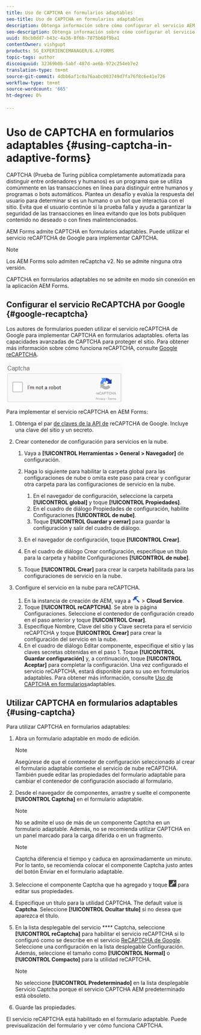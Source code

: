 ```yaml
---
title: Uso de CAPTCHA en formularios adaptables
seo-title: Uso de CAPTCHA en formularios adaptables
description: Obtenga información sobre cómo configurar el servicio AEM CAPTCHA o Google reCAPTCHA en formularios adaptables.
seo-description: Obtenga información sobre cómo configurar el servicio AEM CAPTCHA o Google reCAPTCHA en formularios adaptables.
uuid: 8bcb0dd7-b43c-4a36-8f6b-7875b68f9ba1
contentOwner: vishgupt
products: SG_EXPERIENCEMANAGER/6.4/FORMS
topic-tags: author
discoiquuid: 32369b0b-5abf-487d-ae6b-972c254eb7e2
translation-type: tm+mt
source-git-commit: 4dbb6af1c0a76aabc003749d7fa76f8c6e41e726
workflow-type: tm+mt
source-wordcount: '665'
ht-degree: 0%

---
```



# Uso de CAPTCHA en formularios adaptables {#using-captcha-in-adaptive-forms}

CAPTCHA (Prueba de Turing pública completamente automatizada para distinguir entre ordenadores y humanos) es un programa que se utiliza comúnmente en las transacciones en línea para distinguir entre humanos y programas o bots automáticos. Plantea un desafío y evalúa la respuesta del usuario para determinar si es un humano o un bot que interactúa con el sitio. Evita que el usuario continúe si la prueba falla y ayuda a garantizar la seguridad de las transacciones en línea evitando que los bots publiquen contenido no deseado o con fines malintencionados.

AEM Forms admite CAPTCHA en formularios adaptables. Puede utilizar el servicio reCAPTCHA de Google para implementar CAPTCHA.

>[!NOTE]
>
>Los AEM Forms solo admiten reCaptcha v2. No se admite ninguna otra versión.
>
>CAPTCHA en formularios adaptables no se admite en modo sin conexión en la aplicación AEM Forms.

## Configurar el servicio ReCAPTCHA por Google {#google-recaptcha}

Los autores de formularios pueden utilizar el servicio reCAPTCHA de Google para implementar CAPTCHA en formularios adaptables. oferta las capacidades avanzadas de CAPTCHA para proteger el sitio. Para obtener más información sobre cómo funciona reCAPTCHA, consulte [Google reCAPTCHA](https://developers.google.com/recaptcha/).

![recaptcha](assets/recaptcha.png)

Para implementar el servicio reCAPTCHA en AEM Forms:

1. Obtenga el par [de claves de la API de](https://www.google.com/recaptcha/admin) reCAPTCHA de Google. Incluye una clave del sitio y un secreto.
1. Crear contenedor de configuración para servicios en la nube.

   1. Vaya a **[!UICONTROL Herramientas > General > Navegador]** de configuración.
   1. Haga lo siguiente para habilitar la carpeta global para las configuraciones de nube o omita este paso para crear y configurar otra carpeta para las configuraciones de servicio en la nube.

      1. En el navegador de configuración, seleccione la carpeta **[!UICONTROL global]** y toque **[!UICONTROL Propiedades]**.
      1. En el cuadro de diálogo Propiedades de configuración, habilite Configuraciones **[!UICONTROL de nube]**.
      1. Toque **[!UICONTROL Guardar y cerrar]** para guardar la configuración y salir del cuadro de diálogo.
   1. En el navegador de configuración, toque **[!UICONTROL Crear]**.
   1. En el cuadro de diálogo Crear configuración, especifique un título para la carpeta y habilite Configuraciones **[!UICONTROL de nube]**.
   1. Toque **[!UICONTROL Crear]** para crear la carpeta habilitada para las configuraciones de servicio en la nube.


1. Configure el servicio en la nube para reCAPTCHA.

   1. En la instancia de creación de AEM, vaya a ![Herramientas](assets/tools.png) > **Cloud Service**.
   1. Toque **[!UICONTROL reCAPTCHA]**. Se abre la página Configuraciones. Seleccione el contenedor de configuración creado en el paso anterior y toque **[!UICONTROL Crear]**.
   1. Especifique Nombre, Clave del sitio y Clave secreta para el servicio reCAPTCHA y toque **[!UICONTROL Crear]** para crear la configuración del servicio en la nube.
   1. En el cuadro de diálogo Editar componente, especifique el sitio y las claves secretas obtenidas en el paso 1. Toque **[!UICONTROL Guardar configuración]** y, a continuación, toque **[!UICONTROL Aceptar]** para completar la configuración.
   Una vez configurado el servicio reCAPTCHA, estará disponible para su uso en formularios adaptables. Para obtener más información, consulte [Uso de CAPTCHA en formularios](#using-captcha)adaptables.

## Utilizar CAPTCHA en formularios adaptables {#using-captcha}

Para utilizar CAPTCHA en formularios adaptables:

1. Abra un formulario adaptable en modo de edición.

   >[!NOTE]
   >
   >Asegúrese de que el contenedor de configuración seleccionado al crear el formulario adaptable contiene el servicio de nube reCAPTCHA. También puede editar las propiedades del formulario adaptable para cambiar el contenedor de configuración asociado al formulario.

1. Desde el navegador de componentes, arrastre y suelte el componente **[!UICONTROL Captcha]** en el formulario adaptable.

   >[!NOTE]
   >
   >No se admite el uso de más de un componente Captcha en un formulario adaptable. Además, no se recomienda utilizar CAPTCHA en un panel marcado para la carga diferida o en un fragmento.

   >[!NOTE]
   >
   >Captcha diferencia el tiempo y caduca en aproximadamente un minuto. Por lo tanto, se recomienda colocar el componente Captcha justo antes del botón Enviar en el formulario adaptable.

1. Seleccione el componente Captcha que ha agregado y toque ![cmppr](assets/cmppr.png) para editar sus propiedades.
1. Especifique un título para la utilidad CAPTCHA. The default value is **Captcha**. Seleccione **[!UICONTROL Ocultar título]** si no desea que aparezca el título.
1. En la lista desplegable del servicio **** Captcha, seleccione **[!UICONTROL reCaptcha]** para habilitar el servicio reCAPTCHA si lo configuró como se describe en el servicio [ReCAPTCHA de Google](#google-recaptcha). Seleccione una configuración en la lista desplegable Configuración. Además, seleccione el tamaño como **[!UICONTROL Normal]** o **[!UICONTROL Compacto]** para la utilidad reCAPTCHA.

   >[!NOTE]
   >
   >No seleccione **[!UICONTROL Predeterminado]** en la lista desplegable Servicio Captcha porque el servicio CAPTCHA AEM predeterminado está obsoleto.

1. Guarde las propiedades.

El servicio reCAPTCHA está habilitado en el formulario adaptable. Puede previsualización del formulario y ver cómo funciona CAPTCHA.
